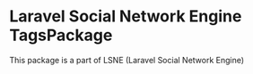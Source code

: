 # Laravel Social Network Engine TagsPackage
This package is a part of LSNE (Laravel Social Network Engine)